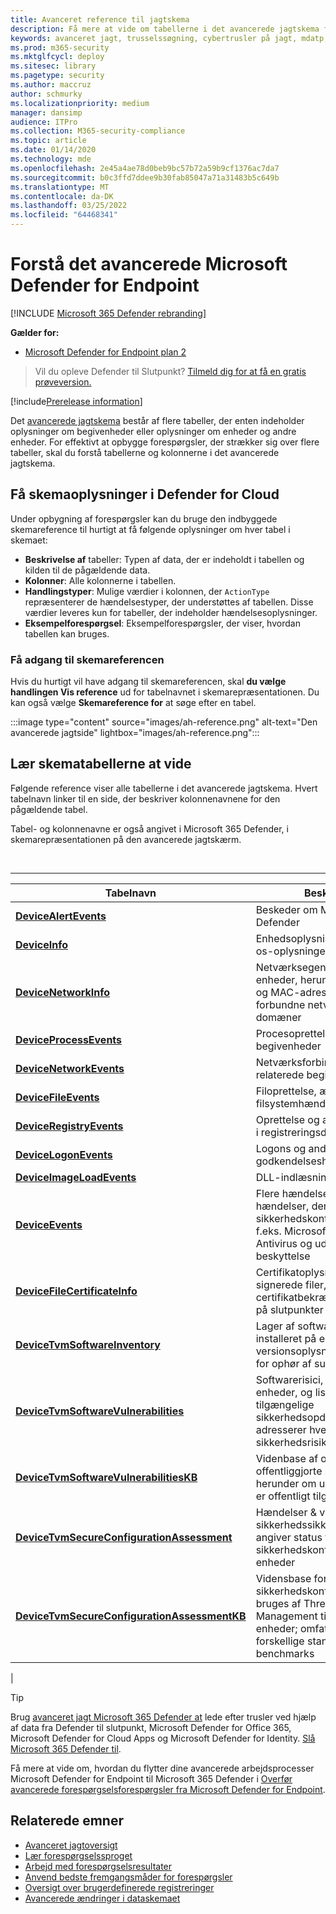 ```yaml
---
title: Avanceret reference til jagtskema
description: Få mere at vide om tabellerne i det avancerede jagtskema for at forstå de data, du kan køre trusselsforespørgsler på.
keywords: avanceret jagt, trusselssøgning, cybertrusler på jagt, mdatp, microsoft defender atp, microsoft defender for slutpunkt, wdatp-søgning, forespørgsel, telemetri, skemareference, kusto, tabel, data
ms.prod: m365-security
ms.mktglfcycl: deploy
ms.sitesec: library
ms.pagetype: security
ms.author: maccruz
author: schmurky
ms.localizationpriority: medium
manager: dansimp
audience: ITPro
ms.collection: M365-security-compliance
ms.topic: article
ms.date: 01/14/2020
ms.technology: mde
ms.openlocfilehash: 2e45a4ae78d0beb9bc57b72a59b9cf1376ac7da7
ms.sourcegitcommit: b0c3ffd7ddee9b30fab85047a71a31483b5c649b
ms.translationtype: MT
ms.contentlocale: da-DK
ms.lasthandoff: 03/25/2022
ms.locfileid: "64468341"
---
```

# <a name="understand-the-advanced-hunting-schema-in-microsoft-defender-for-endpoint"></a>Forstå det avancerede Microsoft Defender for Endpoint

[!INCLUDE [Microsoft 365 Defender rebranding](../../includes/microsoft-defender.md)]

**Gælder for:**
- [Microsoft Defender for Endpoint plan 2](https://go.microsoft.com/fwlink/?linkid=2154037)

> Vil du opleve Defender til Slutpunkt? [Tilmeld dig for at få en gratis prøveversion.](https://signup.microsoft.com/create-account/signup?products=7f379fee-c4f9-4278-b0a1-e4c8c2fcdf7e&ru=https://aka.ms/MDEp2OpenTrial?ocid=docs-wdatp-advancedhuntingref-abovefoldlink)

[!include[Prerelease information](../../includes/prerelease.md)]

Det [avancerede jagtskema](advanced-hunting-overview.md) består af flere tabeller, der enten indeholder oplysninger om begivenheder eller oplysninger om enheder og andre enheder. For effektivt at opbygge forespørgsler, der strækker sig over flere tabeller, skal du forstå tabellerne og kolonnerne i det avancerede jagtskema.

## <a name="get-schema-information-in-the-defender-for-cloud"></a>Få skemaoplysninger i Defender for Cloud

Under opbygning af forespørgsler kan du bruge den indbyggede skemareference til hurtigt at få følgende oplysninger om hver tabel i skemaet:

- **Beskrivelse af** tabeller: Typen af data, der er indeholdt i tabellen og kilden til de pågældende data.
- **Kolonner**: Alle kolonnerne i tabellen.
- **Handlingstyper**: Mulige værdier i kolonnen, der `ActionType` repræsenterer de hændelsestyper, der understøttes af tabellen. Disse værdier leveres kun for tabeller, der indeholder hændelsesoplysninger.
- **Eksempelforespørgsel**: Eksempelforespørgsler, der viser, hvordan tabellen kan bruges.

### <a name="access-the-schema-reference"></a>Få adgang til skemareferencen

Hvis du hurtigt vil have adgang til skemareferencen, skal **du vælge handlingen Vis reference** ud for tabelnavnet i skemarepræsentationen. Du kan også vælge **Skemareference for** at søge efter en tabel.

:::image type="content" source="images/ah-reference.png" alt-text="Den avancerede jagtside" lightbox="images/ah-reference.png":::

## <a name="learn-the-schema-tables"></a>Lær skematabellerne at vide

Følgende reference viser alle tabellerne i det avancerede jagtskema. Hvert tabelnavn linker til en side, der beskriver kolonnenavnene for den pågældende tabel.

Tabel- og kolonnenavne er også angivet i Microsoft 365 Defender, i skemarepræsentationen på den avancerede jagtskærm.

<br>

****

|Tabelnavn|Beskrivelse|
|---|---|
|**[DeviceAlertEvents](advanced-hunting-devicealertevents-table.md)**|Beskeder om Microsoft 365 Defender |
|**[DeviceInfo](advanced-hunting-deviceinfo-table.md)**|Enhedsoplysninger, herunder os-oplysninger|
|**[DeviceNetworkInfo](advanced-hunting-devicenetworkinfo-table.md)**|Netværksegenskaber for enheder, herunder adaptere, IP- og MAC-adresser samt forbundne netværk og domæner|
|**[DeviceProcessEvents](advanced-hunting-deviceprocessevents-table.md)**|Procesoprettelse og relaterede begivenheder|
|**[DeviceNetworkEvents](advanced-hunting-devicenetworkevents-table.md)**|Netværksforbindelse og relaterede begivenheder|
|**[DeviceFileEvents](advanced-hunting-devicefileevents-table.md)**|Filoprettelse, ændring og andre filsystemhændelser|
|**[DeviceRegistryEvents](advanced-hunting-deviceregistryevents-table.md)**|Oprettelse og ændring af poster i registreringsdatabasen|
|**[DeviceLogonEvents](advanced-hunting-devicelogonevents-table.md)**|Logons og andre godkendelseshændelser|
|**[DeviceImageLoadEvents](advanced-hunting-deviceimageloadevents-table.md)**|DLL-indlæsningshændelser|
|**[DeviceEvents](advanced-hunting-deviceevents-table.md)**|Flere hændelsestyper, herunder hændelser, der udløses af sikkerhedskontrolelementer, f.eks. Microsoft Defender Antivirus og udnyttelse af beskyttelse|
|**[DeviceFileCertificateInfo](advanced-hunting-devicefilecertificateinfo-table.md)**|Certifikatoplysninger for signerede filer, der er hentet fra certifikatbekræftelseshændelser på slutpunkter|
|**[DeviceTvmSoftwareInventory](advanced-hunting-devicetvmsoftwareinventory-table.md)**|Lager af software, der er installeret på enheder, herunder versionsoplysninger og status for ophør af support|
|**[DeviceTvmSoftwareVulnerabilities](advanced-hunting-devicetvmsoftwarevulnerabilities-table.md)**|Softwarerisici, der findes på enheder, og listen over tilgængelige sikkerhedsopdateringer, der adresserer hver sikkerhedsrisiko|
|**[DeviceTvmSoftwareVulnerabilitiesKB](advanced-hunting-devicetvmsoftwarevulnerabilitieskb-table.md)**|Videnbase af offentligt offentliggjorte sårbarheder, herunder om udnyttelse af kode er offentligt tilgængelig|
|**[DeviceTvmSecureConfigurationAssessment](advanced-hunting-devicetvmsecureconfigurationassessment-table.md)**|Hændelser & vurdering af sikkerhedssikkerhedsrisiko, der angiver status for forskellige sikkerhedskonfigurationer på enheder|
|**[DeviceTvmSecureConfigurationAssessmentKB](advanced-hunting-devicetvmsecureconfigurationassessmentkb-table.md)**|Vidensbase for forskellige sikkerhedskonfigurationer, der bruges af Threat & Vulnerability Management til at vurdere enheder; omfatter tilknytning til forskellige standarder og benchmarks|
|

> [!TIP]
> Brug [avanceret jagt Microsoft 365 Defender at](/microsoft-365/security/defender/advanced-hunting-overview) lede efter trusler ved hjælp af data fra Defender til slutpunkt, Microsoft Defender for Office 365, Microsoft Defender for Cloud Apps og Microsoft Defender for Identity. [Slå Microsoft 365 Defender til](/microsoft-365/security/defender/m365d-enable).

Få mere at vide om, hvordan du flytter dine avancerede arbejdsprocesser Microsoft Defender for Endpoint til Microsoft 365 Defender i [Overfør avancerede forespørgselsforespørgsler fra Microsoft Defender for Endpoint](/microsoft-365/security/defender/advanced-hunting-migrate-from-mde).

## <a name="related-topics"></a>Relaterede emner

- [Avanceret jagtoversigt](advanced-hunting-overview.md)
- [Lær forespørgselssproget](advanced-hunting-query-language.md)
- [Arbejd med forespørgselsresultater](advanced-hunting-query-results.md)
- [Anvend bedste fremgangsmåder for forespørgsler](advanced-hunting-best-practices.md)
- [Oversigt over brugerdefinerede registreringer](overview-custom-detections.md)
- [Avancerede ændringer i dataskemaet](https://techcommunity.microsoft.com/t5/microsoft-defender-atp/advanced-hunting-data-schema-changes/ba-p/1043914)
